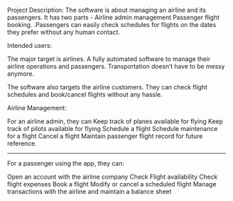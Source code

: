 Project Description: 
The software is about managing an airline and its passengers. It has two parts - 
Airline admin management 
Passenger flight booking.
.Passengers can easily check schedules for flights on the dates they prefer without any human contact.

Intended users:


The major target is airlines. A fully automated software to manage their airline operations and passengers. Transportation doesn’t have to be messy anymore.

The software also targets the airline customers. They can check flight schedules and book/cancel flights without any hassle.


Airline Management:

For an airline admin, they can
Keep track of planes available for flying
Keep track of pilots available for flying
Schedule a flight
Schedule maintenance for a flight
Cancel a flight
Maintain passenger flight record for future reference.
_______________________________________________________

For a passenger using the app, they can:

Open an account with the airline company
Check Flight availability
Check flight expenses
Book a flight
Modify or cancel a scheduled flight
Manage transactions with the airline and maintain a balance sheet
